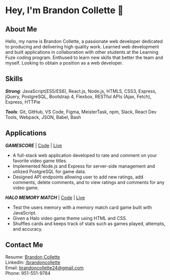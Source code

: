 # Hey, I'm Brandon Collette 👋   

## About Me
Hello, my name is Brandon Collette, a passionate web developer dedicated to producing and delivering high quality work. Learned web development and built applications in collaboration with other students at the Learning Fuze coding program. Enthused to learn new skills that better the team and myself. Looking to obtain a position as a web developer.

## Skills
 _**Strong**_: JavaScript(ES5/ES6), React.js, Node.js, HTML5, CSS3, Express, jQuery, PostgreSQL, Bootstrap 4, Flexbox, RESTful APIs (Ajax, Fetch), Express, HTTPie
 
 _**Tools**_: Git, GitHub, VS Code, Figma, MeisterTask, npm, Slack, React Dev Tools, Webpack, JSON, Babel, Bash

## Applications
_**GAMESCORE**_ | [Code](https://github.com/BrandonCollette/video-game-app) | [Live](https://game-score-app.herokuapp.com/)
* A full-stack web application developed to rate and comment on your favorite video game titles.
* Implemented Node.js and Express for server-side management and utilized PostgreSQL for game data.
* Designed API endpoints allowing user to add new ratings, add comments, delete comments, and to view ratings and
comments for any video game.

_**HALO MEMORY MATCH**_ | [Code](https://github.com/BrandonCollette/portfolio/tree/main/memory_match) | [Live](https://brandoncollette.github.io/portfolio/memory_match/index.html)
* Test the users memory with a memory match card game built with JavaScript.
* Given a Halo video game theme using HTML and CSS.
* Shuffles cards and keeps track of stats such as games played, attempts, and accuracy.

## Contact Me
Resume: [Brandon Collette](https://drive.google.com/file/d/1QF2XJCS21FYkTWcapVTf0y9m74tWKJk1/view?usp=sharing)  
LinkedIn: [/brandoncollette](https://www.linkedin.com/in/brandoncollette/)   
Email: brandoncollette24@gmail.com   
Phone: 951-551-9784   



<!---
BrandonCollette/BrandonCollette is a ✨ special ✨ repository because its `README.md` (this file) appears on your GitHub profile.
You can click the Preview link to take a look at your changes.
--->
